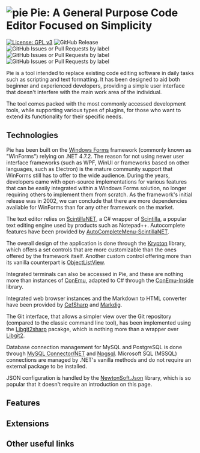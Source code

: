 # ![pie](https://i.imgur.com/mvR0VQv.png) Pie: A General Purpose Code Editor Focused on Simplicity

[![License: GPL v3](https://img.shields.io/badge/License-GPLv3-blue.svg)](https://www.gnu.org/licenses/gpl-3.0) ![GitHub Release](https://img.shields.io/github/v/release/mateasmario/pie) ![GitHub Issues or Pull Requests by label](https://img.shields.io/github/issues/mateasmario/pie/bug) ![GitHub Issues or Pull Requests by label](https://img.shields.io/github/issues/mateasmario/pie/enhancement) ![GitHub Issues or Pull Requests by label](https://img.shields.io/github/issues/mateasmario/pie/documentation) 

Pie is a tool intended to replace existing code editing software in daily tasks such as scripting and text formatting. It has been designed to aid both beginner and experienced developers, providing a simple user interface that doesn't interfere with the main work area of the individual. 

The tool comes packed with the most commonly accessed development tools, while supporting various types of plugins, for those who want to extend its functionality for their specific needs.

## Technologies

Pie has been built on the [Windows Forms](https://learn.microsoft.com/en-us/dotnet/desktop/winforms/?view=netdesktop-9.0) framework (commonly known as "WinForms") relying on .NET 4.7.2. The reason for not using newer user interface frameworks (such as WPF, WinUI or frameworks based on other languages, such as Electron) is the mature community support that WinForms still has to offer to the wide audience. During the years, developers came with open-source implementations for various features that can be easily integrated within a Windows Forms solution, no longer requiring others to implement them from scratch. As the framework's initial release was in 2002, we can conclude that there are more dependencies available for WinForms than for any other framework on the market.

The text editor relies on [ScintillaNET](https://github.com/jacobslusser/ScintillaNET), a C# wrapper of [Scintilla](https://sourceforge.net/projects/scintilla), a popular text editing engine used by products such as Notepad++. Autocomplete features have been provided by [AutoCompleteMenu-ScintillaNET](https://github.com/Ahmad45123/AutoCompleteMenu-ScintillaNET).

The overall design of the application is done through the [Krypton](https://github.com/ComponentFactory/Krypton) library, which offers a set controls that are more customizable than the ones offered by the framework itself. Another custom control offering more than its vanilla counterpart is [ObjectListView](https://objectlistview.sourceforge.net/cs/index.html).

Integrated terminals can also be accessed in Pie, and these are nothing more than instances of [ConEmu](https://github.com/Maximus5/ConEmu), adapted to C# through the [ConEmu-Inside](https://github.com/Maximus5/conemu-inside) library.

Integrated web browser instances and the Markdown to HTML converter have been provided by [CefSharp](https://github.com/cefsharp/CefSharp) and [Markdig](https://github.com/xoofx/markdig).

The Git interface, that allows a simpler view over the Git repository (compared to the classic command line tool), has been implemented using the [Libgit2sharp](https://github.com/libgit2/libgit2) pacakge, which is nothing more than a wrapper over [Libgit2](https://github.com/libgit2/libgit2).

Database connection management for MySQL and PostgreSQL is done through [MySQL Connector/NET](https://github.com/mysql/mysql-connector-net) and [Npgsql](https://github.com/npgsql/npgsql). Microsoft SQL (MSSQL) connections are managed by .NET's vanilla methods and do not require an external package to be installed.

JSON configuration is handled by the [NewtonSoft.Json](https://github.com/JamesNK/Newtonsoft.Json) library, which is so popular that it doesn't require an introduction on this page.

## Features

## Extensions

## Other useful links
